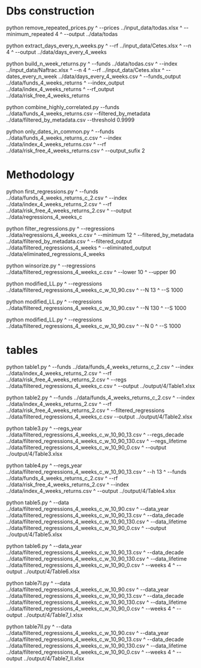 # Dbs construction

python remove_repeated_prices.py ^
    --prices            ../input_data/todas.xlsx ^
    --minimum_repeated  4 ^
    --output            ../data/todas

python extract_days_every_n_weeks.py ^
    --rf     ../input_data/Cetes.xlsx ^
    --n      4 ^
    --output ../data/days_every_4_weeks

python build_n_week_returns.py ^
    --funds                ../data/todas.csv ^
    --index                ../input_data/Naftrac.xlsx ^
    --n                    4 ^
    --rf                   ../input_data/Cetes.xlsx ^
    --dates_every_n_week   ../data/days_every_4_weeks.csv ^
    --funds_output         ../data/funds_4_weeks_returns ^
    --index_output         ../data/index_4_weeks_returns ^
    --rf_output            ../data/risk_free_4_weeks_returns

python combine_highly_correlated.py 
    --funds                 ../data/funds_4_weeks_returns.csv
    --filtered_by_metadata  ../data/filtered_by_metadata.csv
    --threshold             0.9999

python only_dates_in_common.py ^
    --funds          ../data/funds_4_weeks_returns_c.csv ^
    --index          ../data/index_4_weeks_returns.csv ^
    --rf             ../data/risk_free_4_weeks_returns.csv ^
    --output_sufix   2

# Methodology

python first_regressions.py ^
    --funds  ../data/funds_4_weeks_returns_c_2.csv ^
    --index  ../data/index_4_weeks_returns_2.csv ^
    --rf     ../data/risk_free_4_weeks_returns_2.csv ^
    --output ../data/regressions_4_weeks_c

python filter_regressions.py ^
    --regressions          ../data/regressions_4_weeks_c.csv ^
    --minimum              12 ^
    --filtered_by_metadata ../data/filtered_by_metadata.csv ^
    --filtered_output      ../data/filtered_regressions_4_weeks ^
    --eliminated_output    ../data/eliminated_regressions_4_weeks

python winsorize.py ^
    --regressions ../data/filtered_regressions_4_weeks_c.csv ^
    --lower 10 ^
    --upper 90

python modified_LL.py ^
    --regressions ../data/filtered_regressions_4_weeks_c_w_10_90.csv ^
    --N 13 ^
    --S 1000

python modified_LL.py ^
    --regressions ../data/filtered_regressions_4_weeks_c_w_10_90.csv ^
    --N 130 ^
    --S 1000

python modified_LL.py ^
    --regressions ../data/filtered_regressions_4_weeks_c_w_10_90.csv ^
    --N 0 ^
    --S 1000

# tables

python table1.py ^
    --funds        ../data/funds_4_weeks_returns_c_2.csv ^
    --index        ../data/index_4_weeks_returns_2.csv ^
    --rf           ../data/risk_free_4_weeks_returns_2.csv ^
    --regs         ../data/filtered_regressions_4_weeks_c.csv  ^
    --output       ../output/4/Table1.xlsx

python table2.py ^
    --funds                 ../data/funds_4_weeks_returns_c_2.csv ^
    --index                 ../data/index_4_weeks_returns_2.csv ^
    --rf                    ../data/risk_free_4_weeks_returns_2.csv ^
    --filtered_regressions  ../data/filtered_regressions_4_weeks_c.csv
    --output                ../output/4/Table2.xlsx

python table3.py ^
    --regs_year         ../data/filtered_regressions_4_weeks_c_w_10_90_13.csv ^
    --regs_decade       ../data/filtered_regressions_4_weeks_c_w_10_90_130.csv ^
    --regs_lifetime     ../data/filtered_regressions_4_weeks_c_w_10_90_0.csv ^
    --output            ../output/4/Table3.xlsx

python table4.py ^
    --regs_year ../data/filtered_regressions_4_weeks_c_w_10_90_13.csv ^
    --h         13 ^
    --funds     ../data/funds_4_weeks_returns_c_2.csv ^
    --rf        ../data/risk_free_4_weeks_returns_2.csv ^
    --index     ../data/index_4_weeks_returns.csv ^
    --output    ../output/4/Table4.xlsx

python table5.py ^
    --data           ../data/filtered_regressions_4_weeks_c_w_10_90.csv ^
    --data_year      ../data/filtered_regressions_4_weeks_c_w_10_90_13.csv ^
    --data_decade    ../data/filtered_regressions_4_weeks_c_w_10_90_130.csv ^
    --data_lifetime  ../data/filtered_regressions_4_weeks_c_w_10_90_0.csv ^
    --output         ../output/4/Table5.xlsx

python table6.py ^
    --data_year      ../data/filtered_regressions_4_weeks_c_w_10_90_13.csv ^
    --data_decade    ../data/filtered_regressions_4_weeks_c_w_10_90_130.csv ^
    --data_lifetime  ../data/filtered_regressions_4_weeks_c_w_10_90_0.csv ^
    --weeks          4 ^
    --output         ../output/4/Table6.xlsx

python table7I.py ^
    --data           ../data/filtered_regressions_4_weeks_c_w_10_90.csv ^
    --data_year      ../data/filtered_regressions_4_weeks_c_w_10_90_13.csv ^
    --data_decade    ../data/filtered_regressions_4_weeks_c_w_10_90_130.csv ^
    --data_lifetime  ../data/filtered_regressions_4_weeks_c_w_10_90_0.csv ^
    --weeks          4 ^
    --output         ../output/4/Table7_I.xlsx

python table7II.py ^
    --data           ../data/filtered_regressions_4_weeks_c_w_10_90.csv ^
    --data_year      ../data/filtered_regressions_4_weeks_c_w_10_90_13.csv ^
    --data_decade    ../data/filtered_regressions_4_weeks_c_w_10_90_130.csv ^
    --data_lifetime  ../data/filtered_regressions_4_weeks_c_w_10_90_0.csv ^
    --weeks          4 ^
    --output         ../output/4/Table7_II.xlsx